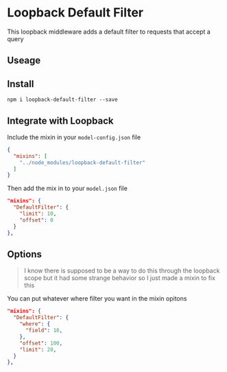# Loopback Default Filter
This loopback middleware adds a default filter to requests that accept a query

## Useage

## Install
`npm i loopback-default-filter --save`

## Integrate with Loopback
Include the mixin in your `model-config.json` file

```json
{
  "mixins": [
    "../node_modules/loopback-default-filter"
  ]
}
```

Then add the mix in to your `model.json` file
```json
"mixins": {
  "DefaultFilter": {
    "limit": 10,
    "offset": 0
  }
},
```

## Options
> I know there is supposed to be a way to do this through the loopback scope but it had some strange behavior so I just made a mixin to fix this

You can put whatever where filter you want in the mixin opitons
```json
"mixins": {
  "DefaultFilter": {
    "where": {
      "field": 10,
    },
    "offset": 100,
    "limit": 20,
  }
},
```
